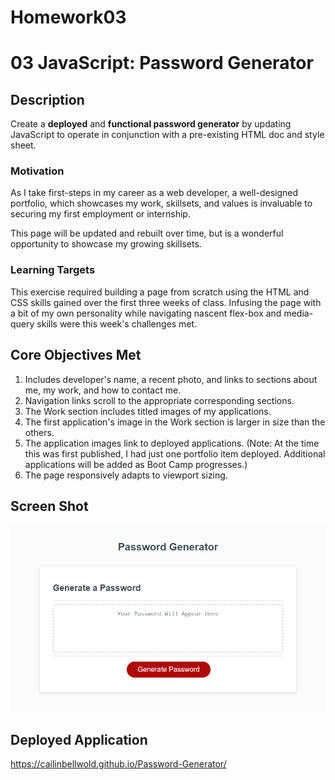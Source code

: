 # Homework03
# 03 JavaScript: Password Generator

## Description

Create a **deployed** and **functional password generator** by updating JavaScript to operate in conjunction with a pre-existing HTML doc and style sheet.

### Motivation

As I take first-steps in my career as a web developer, a well-designed portfolio, which showcases my work, skillsets, and values is invaluable to securing my first employment or internship.  

This page will be updated and rebuilt over time, but is a wonderful opportunity to showcase my growing skillsets.    

### Learning Targets
This exercise required building a page from scratch using the HTML and CSS skills gained over the first three weeks of class. Infusing the page with a bit of my own personality while navigating nascent flex-box and media-query skills were this week's challenges met. 

## Core Objectives Met

1. Includes developer's name, a recent photo, and links to sections about me, my work, and how to contact me.
2. Navigation links scroll to the appropriate corresponding sections. 
3. The Work section includes titled images of my applications. 
4. The first application's image in the Work section is larger in size than the others.
5. The application images link to deployed applications. (Note: At the time this was first published, I had just one portfolio item deployed. Additional applications will be added as Boot Camp progresses.)
5. The page responsively adapts to viewport sizing. 

## Screen Shot

![My password generator, including heading, "Generate Password" button and display area.](./assets/images/Password-Generator-Screenshot1.png) 

## Deployed Application

https://cailinbellwold.github.io/Password-Generator/
#
